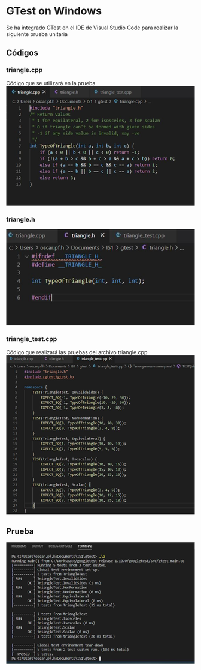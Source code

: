 # GTest on Windows
Se ha integrado GTest en el IDE de Visual Studio Code para realizar la siguiente prueba unitaria

## Códigos

### triangle.cpp
Código que se utilizará en la prueba \
![Alt text](https://github.com/oscar-pfuturi-h/gtest/blob/main/images/code.JPG)

### triangle.h
![Alt text](https://github.com/oscar-pfuturi-h/gtest/blob/main/images/header.JPG)

### triangle_test.cpp
Código que realizará las pruebas del archivo triangle.cpp
![Alt text](https://github.com/oscar-pfuturi-h/gtest/blob/main/images/testcode.JPG)

## Prueba
![Alt text](https://github.com/oscar-pfuturi-h/gtest/blob/main/images/testingcode.JPG)
